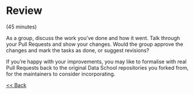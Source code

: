 # Review  
(45 minutes)
  
As a group, discuss the work you’ve done and how it went. Talk through your Pull Requests 
and show your changes. Would the group approve the changes and mark the tasks as done, 
or suggest revisions?  
  

If you’re happy with your improvements, you may like to formalise with real Pull Requests 
back to the original Data School repositories you forked from, for the maintainers to consider 
incorporating.  
  
  
[<< Back](3-work-sprint.md)
  